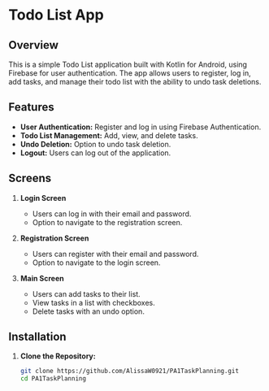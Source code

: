 # Todo List App

## Overview

This is a simple Todo List application built with Kotlin for Android, using Firebase for user authentication. The app allows users to register, log in, add tasks, and manage their todo list with the ability to undo task deletions.

## Features

- **User Authentication:** Register and log in using Firebase Authentication.
- **Todo List Management:** Add, view, and delete tasks.
- **Undo Deletion:** Option to undo task deletion.
- **Logout:** Users can log out of the application.

## Screens

1. **Login Screen**
   - Users can log in with their email and password.
   - Option to navigate to the registration screen.

2. **Registration Screen**
   - Users can register with their email and password.
   - Option to navigate to the login screen.

3. **Main Screen**
   - Users can add tasks to their list.
   - View tasks in a list with checkboxes.
   - Delete tasks with an undo option.

## Installation

1. **Clone the Repository:**
   ```sh
   git clone https://github.com/AlissaW0921/PA1TaskPlanning.git
   cd PA1TaskPlanning
